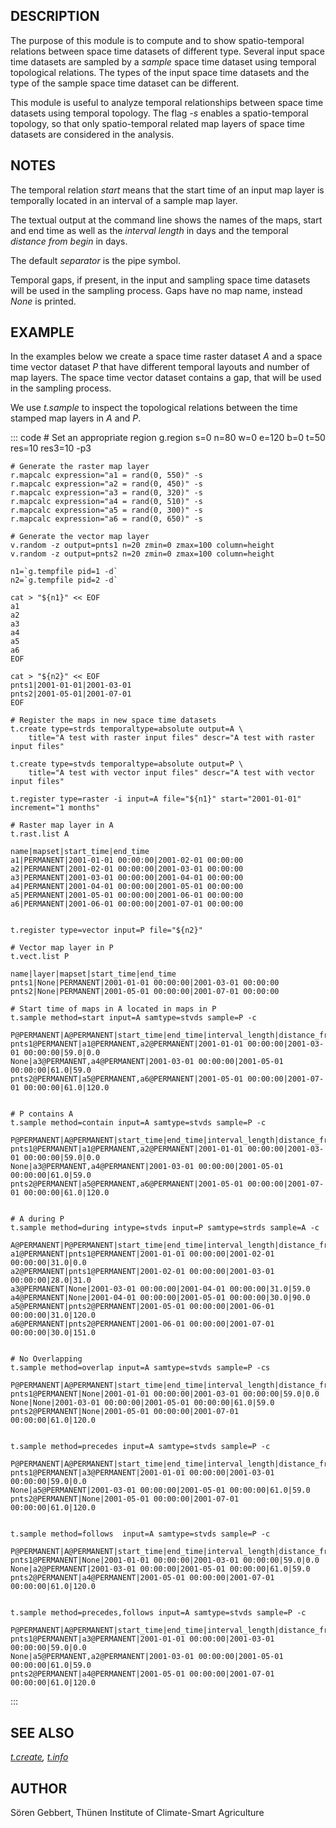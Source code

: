 ## DESCRIPTION

The purpose of this module is to compute and to show spatio-temporal
relations between space time datasets of different type. Several input
space time datasets are sampled by a *sample* space time dataset using
temporal topological relations. The types of the input space time
datasets and the type of the sample space time dataset can be different.

This module is useful to analyze temporal relationships between space
time datasets using temporal topology. The flag *-s* enables a
spatio-temporal topology, so that only spatio-temporal related map
layers of space time datasets are considered in the analysis.

## NOTES

The temporal relation *start* means that the start time of an input map
layer is temporally located in an interval of a sample map layer.

The textual output at the command line shows the names of the maps,
start and end time as well as the *interval length* in days and the
temporal *distance from begin* in days.

The default *separator* is the pipe symbol.

Temporal gaps, if present, in the input and sampling space time datasets
will be used in the sampling process. Gaps have no map name, instead
*None* is printed.

## EXAMPLE

In the examples below we create a space time raster dataset *A* and a
space time vector dataset *P* that have different temporal layouts and
number of map layers. The space time vector dataset contains a gap, that
will be used in the sampling process.

We use *t.sample* to inspect the topological relations between the time
stamped map layers in *A* and *P*.

::: code
    # Set an appropriate region
    g.region s=0 n=80 w=0 e=120 b=0 t=50 res=10 res3=10 -p3

    # Generate the raster map layer
    r.mapcalc expression="a1 = rand(0, 550)" -s
    r.mapcalc expression="a2 = rand(0, 450)" -s
    r.mapcalc expression="a3 = rand(0, 320)" -s
    r.mapcalc expression="a4 = rand(0, 510)" -s
    r.mapcalc expression="a5 = rand(0, 300)" -s
    r.mapcalc expression="a6 = rand(0, 650)" -s

    # Generate the vector map layer
    v.random -z output=pnts1 n=20 zmin=0 zmax=100 column=height
    v.random -z output=pnts2 n=20 zmin=0 zmax=100 column=height

    n1=`g.tempfile pid=1 -d`
    n2=`g.tempfile pid=2 -d`

    cat > "${n1}" << EOF
    a1
    a2
    a3
    a4
    a5
    a6
    EOF

    cat > "${n2}" << EOF
    pnts1|2001-01-01|2001-03-01
    pnts2|2001-05-01|2001-07-01
    EOF

    # Register the maps in new space time datasets
    t.create type=strds temporaltype=absolute output=A \
        title="A test with raster input files" descr="A test with raster input files"

    t.create type=stvds temporaltype=absolute output=P \
        title="A test with vector input files" descr="A test with vector input files"

    t.register type=raster -i input=A file="${n1}" start="2001-01-01" increment="1 months"

    # Raster map layer in A
    t.rast.list A

    name|mapset|start_time|end_time
    a1|PERMANENT|2001-01-01 00:00:00|2001-02-01 00:00:00
    a2|PERMANENT|2001-02-01 00:00:00|2001-03-01 00:00:00
    a3|PERMANENT|2001-03-01 00:00:00|2001-04-01 00:00:00
    a4|PERMANENT|2001-04-01 00:00:00|2001-05-01 00:00:00
    a5|PERMANENT|2001-05-01 00:00:00|2001-06-01 00:00:00
    a6|PERMANENT|2001-06-01 00:00:00|2001-07-01 00:00:00


    t.register type=vector input=P file="${n2}"

    # Vector map layer in P
    t.vect.list P

    name|layer|mapset|start_time|end_time
    pnts1|None|PERMANENT|2001-01-01 00:00:00|2001-03-01 00:00:00
    pnts2|None|PERMANENT|2001-05-01 00:00:00|2001-07-01 00:00:00

    # Start time of maps in A located in maps in P
    t.sample method=start input=A samtype=stvds sample=P -c

    P@PERMANENT|A@PERMANENT|start_time|end_time|interval_length|distance_from_begin
    pnts1@PERMANENT|a1@PERMANENT,a2@PERMANENT|2001-01-01 00:00:00|2001-03-01 00:00:00|59.0|0.0
    None|a3@PERMANENT,a4@PERMANENT|2001-03-01 00:00:00|2001-05-01 00:00:00|61.0|59.0
    pnts2@PERMANENT|a5@PERMANENT,a6@PERMANENT|2001-05-01 00:00:00|2001-07-01 00:00:00|61.0|120.0


    # P contains A
    t.sample method=contain input=A samtype=stvds sample=P -c

    P@PERMANENT|A@PERMANENT|start_time|end_time|interval_length|distance_from_begin
    pnts1@PERMANENT|a1@PERMANENT,a2@PERMANENT|2001-01-01 00:00:00|2001-03-01 00:00:00|59.0|0.0
    None|a3@PERMANENT,a4@PERMANENT|2001-03-01 00:00:00|2001-05-01 00:00:00|61.0|59.0
    pnts2@PERMANENT|a5@PERMANENT,a6@PERMANENT|2001-05-01 00:00:00|2001-07-01 00:00:00|61.0|120.0


    # A during P
    t.sample method=during intype=stvds input=P samtype=strds sample=A -c

    A@PERMANENT|P@PERMANENT|start_time|end_time|interval_length|distance_from_begin
    a1@PERMANENT|pnts1@PERMANENT|2001-01-01 00:00:00|2001-02-01 00:00:00|31.0|0.0
    a2@PERMANENT|pnts1@PERMANENT|2001-02-01 00:00:00|2001-03-01 00:00:00|28.0|31.0
    a3@PERMANENT|None|2001-03-01 00:00:00|2001-04-01 00:00:00|31.0|59.0
    a4@PERMANENT|None|2001-04-01 00:00:00|2001-05-01 00:00:00|30.0|90.0
    a5@PERMANENT|pnts2@PERMANENT|2001-05-01 00:00:00|2001-06-01 00:00:00|31.0|120.0
    a6@PERMANENT|pnts2@PERMANENT|2001-06-01 00:00:00|2001-07-01 00:00:00|30.0|151.0


    # No Overlapping
    t.sample method=overlap input=A samtype=stvds sample=P -cs

    P@PERMANENT|A@PERMANENT|start_time|end_time|interval_length|distance_from_begin
    pnts1@PERMANENT|None|2001-01-01 00:00:00|2001-03-01 00:00:00|59.0|0.0
    None|None|2001-03-01 00:00:00|2001-05-01 00:00:00|61.0|59.0
    pnts2@PERMANENT|None|2001-05-01 00:00:00|2001-07-01 00:00:00|61.0|120.0


    t.sample method=precedes input=A samtype=stvds sample=P -c

    P@PERMANENT|A@PERMANENT|start_time|end_time|interval_length|distance_from_begin
    pnts1@PERMANENT|a3@PERMANENT|2001-01-01 00:00:00|2001-03-01 00:00:00|59.0|0.0
    None|a5@PERMANENT|2001-03-01 00:00:00|2001-05-01 00:00:00|61.0|59.0
    pnts2@PERMANENT|None|2001-05-01 00:00:00|2001-07-01 00:00:00|61.0|120.0


    t.sample method=follows  input=A samtype=stvds sample=P -c

    P@PERMANENT|A@PERMANENT|start_time|end_time|interval_length|distance_from_begin
    pnts1@PERMANENT|None|2001-01-01 00:00:00|2001-03-01 00:00:00|59.0|0.0
    None|a2@PERMANENT|2001-03-01 00:00:00|2001-05-01 00:00:00|61.0|59.0
    pnts2@PERMANENT|a4@PERMANENT|2001-05-01 00:00:00|2001-07-01 00:00:00|61.0|120.0


    t.sample method=precedes,follows input=A samtype=stvds sample=P -c

    P@PERMANENT|A@PERMANENT|start_time|end_time|interval_length|distance_from_begin
    pnts1@PERMANENT|a3@PERMANENT|2001-01-01 00:00:00|2001-03-01 00:00:00|59.0|0.0
    None|a5@PERMANENT,a2@PERMANENT|2001-03-01 00:00:00|2001-05-01 00:00:00|61.0|59.0
    pnts2@PERMANENT|a4@PERMANENT|2001-05-01 00:00:00|2001-07-01 00:00:00|61.0|120.0
:::

## SEE ALSO

*[t.create](t.create.html), [t.info](t.info.html)*

## AUTHOR

Sören Gebbert, Thünen Institute of Climate-Smart Agriculture
